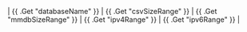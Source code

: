 | {{ .Get "databaseName" }} | {{ .Get "csvSizeRange" }} | {{ .Get "mmdbSizeRange" }} | {{ .Get "ipv4Range" }} | {{ .Get "ipv6Range" }} |